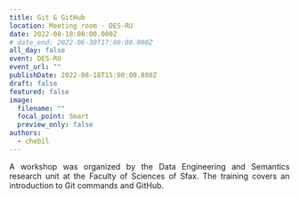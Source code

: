 ```yaml
---
title: Git & GitHub
location: Meeting room - DES-RU
date: 2022-08-18:00:00.000Z
# date_end: 2022-06-30T17:00:00.000Z
all_day: false
event: DES-RU
event_url: ""
publishDate: 2022-08-18T15:00:00.880Z
draft: false
featured: false
image:
  filename: ""
  focal_point: Smart
  preview_only: false
authors:
  - chebil
---
```

<div style="text-align: justify">
A workshop was organized by the Data Engineering and Semantics research unit at the Faculty of Sciences of Sfax. The training covers an introduction to Git commands and GitHub.</br>
</div>